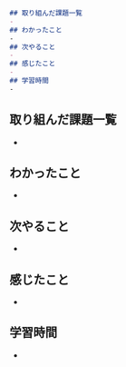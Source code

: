 ```markdown
## 取り組んだ課題一覧 
- 
## わかったこと
-
## 次やること
-  
## 感じたこと
- 
## 学習時間
-
```

## 取り組んだ課題一覧 
- 
## わかったこと
-
## 次やること
-  
## 感じたこと
- 
## 学習時間
- 
